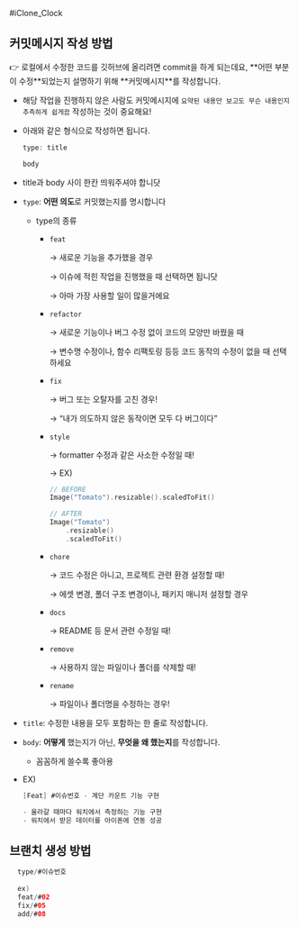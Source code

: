 #iClone_Clock

## 커밋메시지 작성 방법
<aside>
👉 로컬에서 수정한 코드를 깃허브에 올리려면 commit을 하게 되는데요, **어떤 부분이 수정**되었는지 설명하기 위해 **커밋메시지**를 작성합니다.

</aside>

- 해당 작업을 진행하지 않은 사람도 커밋메시지에 `요약된 내용만 보고도 무슨 내용인지 추측하게 쉽게끔` 작성하는 것이 중요해요!
- 아래와 같은 형식으로 작성하면 됩니다.
    
    ```swift
    type: title
    
    body
    
    ```
    
- title과 body 사이 한칸 띄워주셔야 합니닷
- `type`: **어떤 의도**로 커밋했는지를 명시합니다
    - type의 종류
        - `feat`
            
            → 새로운 기능을 추가했을 경우
            
            → 이슈에 적힌 작업을 진행했을 때 선택하면 됩니닷
            
            → 아마 가장 사용할 일이 많을거에요
            
        - `refactor`
            
            → 새로운 기능이나 버그 수정 없이 코드의 모양만 바꿨을 때
            
            → 변수명 수정이나, 함수 리팩토링 등등 코드 동작의 수정이 없을 때 선택하세요
            
        - `fix`
            
            → 버그 또는 오탈자를 고친 경우! 
            
            → “내가 의도하지 않은 동작이면 모두 다 버그이다”
            
        - `style`
            
            → formatter 수정과 같은 사소한 수정일 때!
            
            → EX)
            
            ```swift
            // BEFORE
            Image("Tomato").resizable().scaledToFit()
            
            // AFTER
            Image("Tomato")
            	.resizable()
            	.scaledToFit()
            ```
            
        - `chore`
            
            → 코드 수정은 아니고, 프로젝트 관련 환경 설정할 때!
            
            → 에셋 변경, 폴더 구조 변경이나, 패키지 매니저 설정할 경우
            
        - `docs`
            
            → README 등 문서 관련 수정일 때!
            
        - `remove`
            
            → 사용하지 않는 파일이나 폴더를 삭제할 때!
            
        - `rename`
            
            → 파일이나 폴더명을 수정하는 경우!
            
- `title`: 수정한 내용을 모두 포함하는 한 줄로 작성합니다.
- `body`: **어떻게** 했는지가 아닌, **무엇을 왜 했는지**를 작성합니다.
    - 꼼꼼하게 쓸수록 좋아용
- EX)
    
    ```swift
    [Feat] #이슈번호 - 계단 카운트 기능 구현
    
    - 올라갈 때마다 워치에서 측정하는 기능 구현
    - 워치에서 받은 데이터를 아이폰에 연동 성공
    ```

## 브랜치 생성 방법
    
  ```swift
    type/#이슈번호
    
    ex) 
    feat/#02
    fix/#05
    add/#08
  ```
